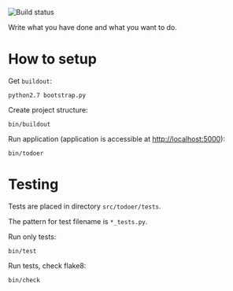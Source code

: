 ![Build status](https://secure.travis-ci.org/sycy600/todoer.png?branch=master)

Write what you have done and what you want to do.

How to setup
============

Get ``buildout``:

    python2.7 bootstrap.py

Create project structure:

    bin/buildout

Run application (application is accessible at [http://localhost:5000](http://localhost:5000)):

    bin/todoer

Testing
=======

Tests are placed in directory ``src/todoer/tests``.

The pattern for test filename is ``*_tests.py``.

Run only tests:

    bin/test

Run tests, check flake8:

    bin/check
